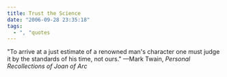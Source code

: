 ```yaml
---
title: Trust the Science
date: "2006-09-28 23:35:18"
tags:
  - ", "quotes
---
```

"To arrive at a just estimate of a renowned man's character one must judge it by the standards of his time, not ours." &mdash;Mark Twain, *Personal Recollections of Joan of Arc*

